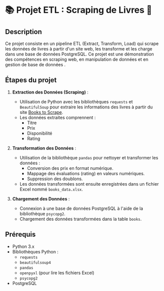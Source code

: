 # 📚 Projet ETL : Scraping de Livres 🚀

## Description

Ce projet consiste en un pipeline ETL (Extract, Transform, Load) qui scrape les données de livres à partir d'un site web, les transforme et les charge dans une base de données PostgreSQL. Ce projet est une démonstration des compétences en scraping web, en manipulation de données et en gestion de base de données .

## Étapes du projet

1. **Extraction des Données (Scraping)** :
   - Utilisation de Python avec les bibliothèques `requests` et `BeautifulSoup` pour extraire les informations des livres à partir du site [Books to Scrape](http://books.toscrape.com).
   - Les données extraites comprennent :
     - Titre
     - Prix
     - Disponibilité
     - Rating

2. **Transformation des Données** :
   - Utilisation de la bibliothèque `pandas` pour nettoyer et transformer les données :
     - Conversion des prix en format numérique.
     - Mappage des évaluations (rating) en valeurs numériques.
     - Suppression des doublons.
   - Les données transformées sont ensuite enregistrées dans un fichier Excel nommé `books_data.xlsx`.

3. **Chargement des Données** :
   - Connexion à une base de données PostgreSQL à l'aide de la bibliothèque `psycopg2`.
   - Chargement des données transformées dans la table `books`.


## Prérequis

- Python 3.x
- Bibliothèques Python :
  - `requests`
  - `beautifulsoup4`
  - `pandas`
  - `openpyxl` (pour lire les fichiers Excel)
  - `psycopg2`
- PostgreSQL
